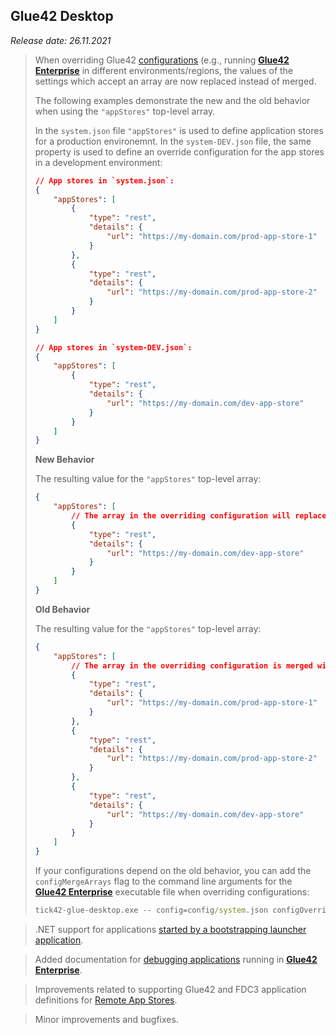## Glue42 Desktop

*Release date: 26.11.2021*

<glue42 name="addClass" class="breakingChanges" element="p" text="Breaking Changes">

> When overriding Glue42 [configurations](../../../developers/configuration/overview/index.html) (e.g., running [**Glue42 Enterprise**](https://glue42.com/enterprise/) in different environments/regions, the values of the settings which accept an array are now replaced instead of merged.
>
> The following examples demonstrate the new and the old behavior when using the `"appStores"` top-level array.
>
> In the `system.json` file `"appStores"` is used to define application stores for a production environemnt. In the `system-DEV.json` file, the same property is used to define an override configuration for the app stores in a development environment:
>
> ```json
> // App stores in `system.json`:
> {
>     "appStores": [
>         {
>             "type": "rest",
>             "details": {
>                 "url": "https://my-domain.com/prod-app-store-1"
>             }
>         },
>         {
>             "type": "rest",
>             "details": {
>                 "url": "https://my-domain.com/prod-app-store-2"
>             }
>         }
>     ]
> }
>
> // App stores in `system-DEV.json`:
> {
>     "appStores": [
>         {
>             "type": "rest",
>             "details": {
>                 "url": "https://my-domain.com/dev-app-store"
>             }
>         }
>     ]
> }
> ```
>
> **New Behavior**
>
> The resulting value for the `"appStores"` top-level array:
>
> ```json
> {
>     "appStores": [
>         // The array in the overriding configuration will replace entirely the array in the base configuration.
>         {
>             "type": "rest",
>             "details": {
>                 "url": "https://my-domain.com/dev-app-store"
>             }
>         }
>     ]
> }
> ```
>
> **Old Behavior**
>
> The resulting value for the `"appStores"` top-level array:
>
> ```json
> {
>     "appStores": [
>         // The array in the overriding configuration is merged with the array in the base configuration.
>         {
>             "type": "rest",
>             "details": {
>                 "url": "https://my-domain.com/prod-app-store-1"
>             }
>         },
>         {
>             "type": "rest",
>             "details": {
>                 "url": "https://my-domain.com/prod-app-store-2"
>             }
>         },
>         {
>             "type": "rest",
>             "details": {
>                 "url": "https://my-domain.com/dev-app-store"
>             }
>         }
>     ]
> }
> ```
>
> If your configurations depend on the old behavior, you can add the `configMergeArrays` flag to the command line arguments for the [**Glue42 Enterprise**](https://glue42.com/enterprise/) executable file when overriding configurations:
>
> ```cmd
> tick42-glue-desktop.exe -- config=config/system.json configOverrides config0=config/system-DEV.json configMergeArrays
> ```

<glue42 name="addClass" class="newFeatures" element="p" text="New Features">

> .NET support for applications [started by a bootstrapping launcher application](../../../glue42-concepts/application-management/net/index.html#bootstrapped_apps).

> Added documentation for [debugging applications](../../../developers/debugging-your-app/index.html) running in [**Glue42 Enterprise**](https://glue42.com/enterprise/).

<glue42 name="addClass" class="bugFixes" element="p" text="Improvements and Bug Fixes">

> Improvements related to supporting Glue42 and FDC3 application definitions for [Remote App Stores](../../../glue42-concepts/application-management/overview/index.html#application_stores-remote_app_stores).

> Minor improvements and bugfixes.